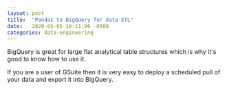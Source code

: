 ```yaml
---
layout: post
title:  "Pandas to BigQuery for data ETL"
date:   2020-05-05 16:11:06 -0500
categories: data-engineering
---
```


BigQuery is great for large flat analytical table structures which is why it's good to know how to use it.

If you are a user of GSuite then it is very easy to deploy a scheduled pull of your data and export it into BigQuery.
